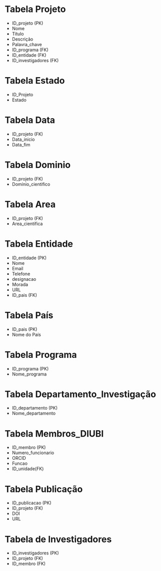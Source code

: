 # Tabela Projeto
- ID_projeto (PK)
- Nome
- Título
- Descrição
- Palavra_chave
- ID_programa (FK)
- ID_entidade (FK)
- ID_investigadores (FK)

# Tabela Estado
- ID_Projeto
- Estado

# Tabela Data
- ID_projeto (FK)
- Data_inicio
- Data_fim

# Tabela Dominio
- ID_projeto (FK)
- Domínio_cientifico

# Tabela Area
- ID_projeto (FK)
- Area_cientifica

# Tabela Entidade
- ID_entidade (PK)
- Nome
- Email
- Telefone
- designacao
- Morada
- URL
- ID_pais (FK)

# Tabela País
- ID_pais (PK)
- Nome do País

# Tabela Programa
- ID_programa (PK)
- Nome_programa

# Tabela Departamento_Investigação 
- ID_departamento (PK)
- Nome_departamento

# Tabela Membros_DIUBI
- ID_membro (PK)
- Numero_funcionario
- ORCID
- Funcao
- ID_unidade(FK)

# Tabela Publicação
- ID_publicacao (PK)
- ID_projeto (FK)
- DOI
- URL

# Tabela de Investigadores
- ID_investigadores (PK)
- ID_projeto (FK)
- ID_membro (FK)
